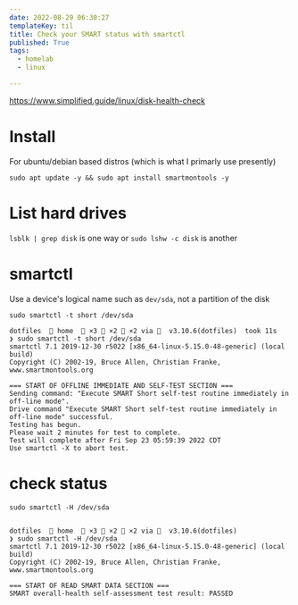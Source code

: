 ```yaml
---
date: 2022-08-29 06:30:27
templateKey: til
title: Check your SMART status with smartctl
published: True
tags:
  - homelab
  - linux

---
```


https://www.simplified.guide/linux/disk-health-check

# Install
For ubuntu/debian based distros (which is what I primarly use presently)

`sudo apt update -y && sudo apt install smartmontools -y`

# List hard drives

`lsblk | grep disk` is one way or `sudo lshw -c disk` is another

# smartctl 

Use a device's logical name such as `dev/sda`, not a partition of the disk

`sudo smartctl -t short /dev/sda`

```console
dotfiles   home   ×3  ×2  ×2 via   v3.10.6(dotfiles)  took 11s
❯ sudo smartctl -t short /dev/sda
smartctl 7.1 2019-12-30 r5022 [x86_64-linux-5.15.0-48-generic] (local build)
Copyright (C) 2002-19, Bruce Allen, Christian Franke, www.smartmontools.org

=== START OF OFFLINE IMMEDIATE AND SELF-TEST SECTION ===
Sending command: "Execute SMART Short self-test routine immediately in off-line mode".
Drive command "Execute SMART Short self-test routine immediately in off-line mode" successful.
Testing has begun.
Please wait 2 minutes for test to complete.
Test will complete after Fri Sep 23 05:59:39 2022 CDT
Use smartctl -X to abort test.
```

# check status

`sudo smartctl -H /dev/sda`

```console

dotfiles   home   ×3  ×2  ×2 via   v3.10.6(dotfiles)
❯ sudo smartctl -H /dev/sda
smartctl 7.1 2019-12-30 r5022 [x86_64-linux-5.15.0-48-generic] (local build)
Copyright (C) 2002-19, Bruce Allen, Christian Franke, www.smartmontools.org

=== START OF READ SMART DATA SECTION ===
SMART overall-health self-assessment test result: PASSED


```
